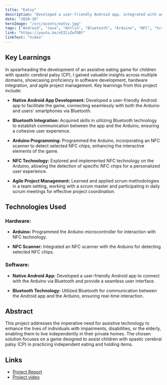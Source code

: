 ```yaml
---
title: "Eatsy"
description: "Developed a user-friendly Android app, integrated with an Arduino using Bluetooth and NFC technology, to aid children with spastic cerebral palsy in practicing independent eating and holding items, embracing an agile methodology for effective project management."
date: "2020-10"
heroImage: "/src/assets/eatsy.jpg"
tags: ["Android", "Java", "Kotlin", "Bluetooth", "Arduino", "NFC", "Scrum"]
link: "https://youtu.be/nEICsZwfDBY"
linkText: "Video"
---
```


## Key Learnings

In spearheading the development of an assistive eating game for children with spastic cerebral palsy (CP), I gained valuable insights across multiple domains, showcasing proficiency in software development, hardware integration, and agile project management. Key learnings from this project include:

- **Native Android App Development:** Developed a user-friendly Android app to facilitate the game, connecting seamlessly with both the Arduino and users' smartphones via Bluetooth.

- **Bluetooth Integration:** Acquired skills in utilizing Bluetooth technology to establish communication between the app and the Arduino, ensuring a cohesive user experience.

- **Arduino Programming:** Programmed the Arduino, incorporating an NFC scanner to detect selected NFC chips, enhancing the interactive elements of the game.

- **NFC Technology:** Explored and implemented NFC technology on the Arduino, allowing the detection of specific NFC chips for a personalized user experience.

- **Agile Project Management:** Learned and applied scrum methodologies in a team setting, working with a scrum master and participating in daily scrum meetings for effective project coordination.

## Technologies Used

### Hardware:

- **Arduino:** Programmed the Arduino microcontroller for interaction with NFC technology.

- **NFC Scanner:** Integrated an NFC scanner with the Arduino for detecting selected NFC chips.

### Software:

- **Native Android App:** Developed a user-friendly Android app to connect with the Arduino via Bluetooth and provide a seamless user interface.

- **Bluetooth Technology:** Utilized Bluetooth for communication between the Android app and the Arduino, ensuring real-time interaction.

## Abstract

This project addresses the imperative need for assistive technology to enhance the lives of individuals with impairments, disabilities, or the elderly, enabling them to live independently in their private homes. The chosen solution focuses on a game designed to assist children with spastic cerebral palsy (CP) in practicing independent eating and holding items.

## Links

- [Project Report](https://paulvlas.dev/content/eatsy-report.pdf)
- [Project video](https://youtu.be/nEICsZwfDBY)
